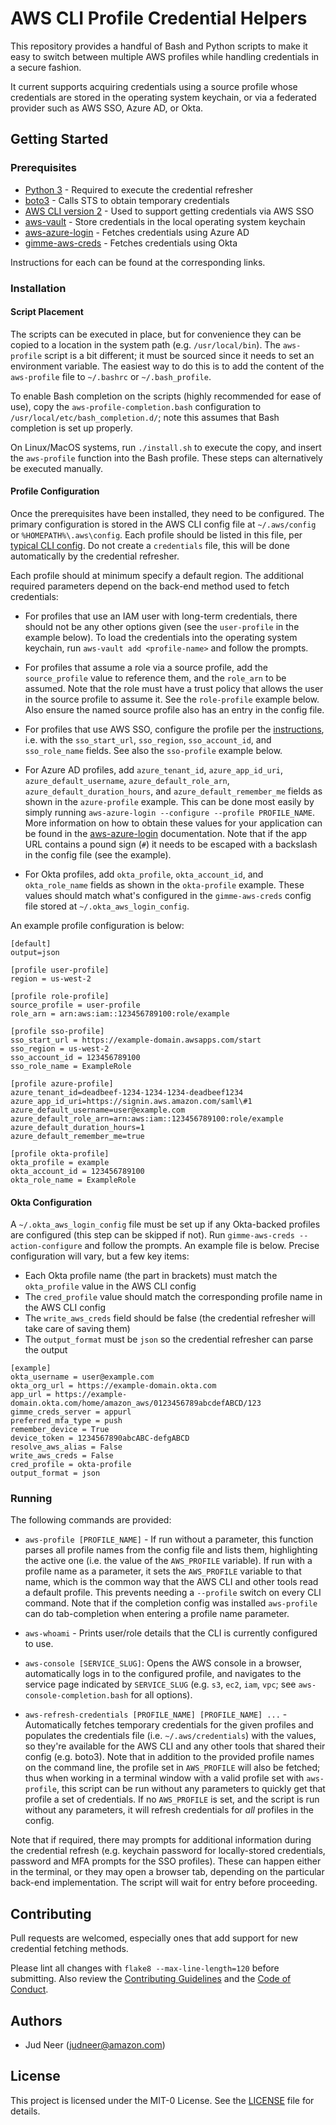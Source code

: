 # AWS CLI Profile Credential Helpers

This repository provides a handful of Bash and Python scripts to make it easy
to switch between multiple AWS profiles while handling credentials in a secure
fashion.

It current supports acquiring credentials using a source profile whose credentials
are stored in the operating system keychain, or via a federated provider such as
AWS SSO, Azure AD, or Okta.


## Getting Started


### Prerequisites

*  [Python 3](https://www.python.org/downloads/) - Required to execute the credential refresher
*  [boto3](https://aws.amazon.com/sdk-for-python/) - Calls STS to obtain temporary credentials
*  [AWS CLI version 2](https://aws.amazon.com/cli/) - Used to support getting credentials via AWS SSO
*  [aws-vault](https://github.com/99designs/aws-vault) - Store credentials in the local operating system keychain
*  [aws-azure-login](https://github.com/sportradar/aws-azure-login) - Fetches credentials using Azure AD
*  [gimme-aws-creds](https://github.com/Nike-Inc/gimme-aws-creds) - Fetches credentials using Okta

Instructions for each can be found at the corresponding links.


### Installation

#### Script Placement

The scripts can be executed in place, but for convenience they can be copied to a location
in the system path (e.g. `/usr/local/bin`). The `aws-profile` script is a bit different; it
must be sourced since it needs to set an environment variable. The easiest way to do this
is to add the content of the `aws-profile` file to `~/.bashrc` or `~/.bash_profile`.

To enable Bash completion on the scripts (highly recommended for ease of use), copy the
`aws-profile-completion.bash` configuration to `/usr/local/etc/bash_completion.d/`; note
this assumes that Bash completion is set up properly.

On Linux/MacOS systems, run `./install.sh` to execute the copy, and insert the `aws-profile`
function into the Bash profile. These steps can alternatively be executed manually.

#### Profile Configuration

Once the prerequisites have been installed, they need to be configured. The primary configuration
is stored in the AWS CLI config file at `~/.aws/config` or `%HOMEPATH%\.aws\config`. Each profile
should be listed in this file, per [typical CLI config](https://docs.aws.amazon.com/cli/latest/userguide/cli-configure-files.html).
Do not create a `credentials` file, this will be done automatically by the credential refresher.

Each profile should at minimum specify a default region. The additional required parameters
depend on the back-end method used to fetch credentials:

*  For profiles that use an IAM user with long-term credentials, there should not be any other
   options given (see the `user-profile` in the example below). To load the credentials into
   the operating system keychain, run `aws-vault add <profile-name>` and follow the prompts.

*  For profiles that assume a role via a source profile, add the `source_profile` value to
   reference them, and the `role_arn` to be assumed. Note that the role must have a trust policy
   that allows the user in the source profile to assume it. See the `role-profile` example below.
   Also ensure the named source profile also has an entry in the config file.

*  For profiles that use AWS SSO, configure the profile per the [instructions](https://docs.aws.amazon.com/cli/latest/userguide/cli-configure-sso.html),
   i.e. with the `sso_start_url`, `sso_region`, `sso_account_id`, and `sso_role_name` fields.
   See also the `sso-profile` example below.

*  For Azure AD profiles, add `azure_tenant_id`, `azure_app_id_uri`, `azure_default_username`,
   `azure_default_role_arn`, `azure_default_duration_hours`, and `azure_default_remember_me`
   fields as shown in the `azure-profile` example. This can be done most easily by simply
   running `aws-azure-login --configure --profile PROFILE_NAME`. More information on how
   to obtain these values for your application can be found in the
   [aws-azure-login](https://github.com/sportradar/aws-azure-login) documentation. Note
   that if the app URL contains a pound sign (`#`) it needs to be escaped with a backslash
   in the config file (see the example).

*  For Okta profiles, add `okta_profile`, `okta_account_id`, and `okta_role_name` fields
   as shown in the `okta-profile` example. These values should match what's configured in
   the `gimme-aws-creds` config file stored at `~/.okta_aws_login_config`.

An example profile configuration is below:

```
[default]
output=json

[profile user-profile]
region = us-west-2

[profile role-profile]
source_profile = user-profile
role_arn = arn:aws:iam::123456789100:role/example

[profile sso-profile]
sso_start_url = https://example-domain.awsapps.com/start
sso_region = us-west-2
sso_account_id = 123456789100
sso_role_name = ExampleRole

[profile azure-profile]
azure_tenant_id=deadbeef-1234-1234-1234-deadbeef1234
azure_app_id_uri=https://signin.aws.amazon.com/saml\#1
azure_default_username=user@example.com
azure_default_role_arn=arn:aws:iam::123456789100:role/example
azure_default_duration_hours=1
azure_default_remember_me=true

[profile okta-profile]
okta_profile = example
okta_account_id = 123456789100
okta_role_name = ExampleRole
```

#### Okta Configuration

A `~/.okta_aws_login_config` file must be set up if any Okta-backed profiles are configured
(this step can be skipped if not). Run `gimme-aws-creds --action-configure` and follow the
prompts. An example file is below. Precise configuration will vary, but a few key items:

*  Each Okta profile name (the part in brackets) must match the `okta_profile` value in the AWS CLI config
*  The `cred_profile` value should match the corresponding profile name in the AWS CLI config
*  The `write_aws_creds` field should be false (the credential refresher will take care of saving them)
*  The `output_format` must be `json` so the credential refresher can parse the output

```
[example]
okta_username = user@example.com
okta_org_url = https://example-domain.okta.com
app_url = https://example-domain.okta.com/home/amazon_aws/0123456789abcdefABCD/123
gimme_creds_server = appurl
preferred_mfa_type = push
remember_device = True
device_token = 1234567890abcABC-defgABCD
resolve_aws_alias = False
write_aws_creds = False
cred_profile = okta-profile
output_format = json
```


### Running

The following commands are provided:

*  `aws-profile [PROFILE_NAME]` - If run without a parameter, this function parses all
   profile names from the config file and lists them, highlighting the active one (i.e.
   the value of the `AWS_PROFILE` variable). If run with a profile name as a parameter,
   it sets the `AWS_PROFILE` variable to that name, which is the common way that the AWS
   CLI and other tools read a default profile. This prevents needing a `--profile` switch
   on every CLI command. Note that if the completion config was installed `aws-profile`
   can do tab-completion when entering a profile name parameter.

*  `aws-whoami` - Prints user/role details that the CLI is currently configured to use.

*  `aws-console [SERVICE_SLUG]`: Opens the AWS console in a browser, automatically logs in
   to the configured profile, and navigates to the service page indicated by `SERVICE_SLUG`
   (e.g. `s3`, `ec2`, `iam`, `vpc`; see `aws-console-completion.bash` for all options).

*  `aws-refresh-credentials [PROFILE_NAME] [PROFILE_NAME] ...` - Automatically fetches
   temporary credentials for the given profiles and populates the credentials file (i.e.
   `~/.aws/credentials`) with the values, so they're available for the AWS CLI and any
   other tools that shared their config (e.g. boto3). Note that in addition to the provided
   profile names on the command line, the profile set in `AWS_PROFILE` will also be fetched;
   thus when working in a terminal window with a valid profile set with `aws-profile`, this
   script can be run without any parameters to quickly get that profile a set of credentials.
   If no `AWS_PROFILE` is set, and the script is run without any parameters, it will refresh
   credentials for _all_ profiles in the config.

Note that if required, there may prompts for additional information during the credential
refresh (e.g. keychain password for locally-stored credentials, password and MFA prompts for
the SSO profiles). These can happen either in the terminal, or they may open a browser tab,
depending on the particular back-end implementation. The script will wait for entry before
proceeding.


## Contributing

Pull requests are welcomed, especially ones that add support for new credential fetching methods.

Please lint all changes with `flake8 --max-line-length=120` before submitting. Also review
the [Contributing Guidelines](CONTRIBUTING.md) and the [Code of Conduct](CODE_OF_CONDUCT.md).


## Authors

*  Jud Neer (judneer@amazon.com)


## License

This project is licensed under the MIT-0 License. See the [LICENSE](LICENSE) file for details.
